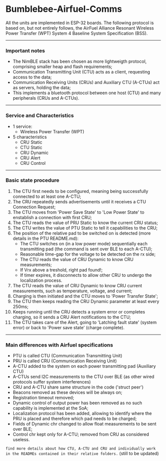 # Bumblebee-Airfuel-Comms

All the units are implemented in ESP-32 boards.
The following protocol is based on, but not entirely follows, the AirFuel Alliance Resonant Wireless Power Transfer (WPT) System
4 Baseline System Specification (BSS).

------------------------------------------------

### Important notes

- The NimBLE stack has been chosen as more lightweigth protocol, comprising smaller heap and flash requirements;
- Communication Transmitting Unit (CTU) acts as a client, requesting access to the data;
- Communication Receiving Units (CRUs) and Auxiliary CTU (A-CTUs) act as servers, holding the data;
- This implements a bluetooth protocol between one host (CTU) and many peripherals (CRUs and A-CTUs). 

------------------------------------------------- 

### Service and Characteristics

- 1 service:
  - Wireless Power Transfer (WPT)
- 5 characteristics
  - CRU Static 
  - CTU Static 
  - CRU Dynamic 
  - CRU Alert
  - CRU Control
-------------------------------------------------

### Basic state procedure
1. The CTU first needs to be configured, meaning being successfully connected to at least one A-CTU;
2. The CRU repeatedly sends advertisements until it receives a CTU Connection Request;
3. The CTU moves from 'Power Save State' to 'Low Power State' to enstablish a connection with first CRU;
4. The CTU reads the value of PRU Static to know the current CRU status;
5. The CTU writes the value of PTU Static to tell it capabilities to the CRU;
6. The position of the relative pad to be switched on is detected (more details in the PTU README.md):
      - The CTU switches on (in a low power mode) sequentially each transmitting pad (the command is sent over BLE to each A-CTU);
      - Reasonable time-gap for the voltage to be detected on the rx side;
      - The CTU reads the value of CRU Dynamic to know CRU measurements;
      - If Vrx above a treshold, right pad found!;
      - If timer expires, it disconnects to allow other CRU to undergo the localization process.
7. The CTU reads the value of CRU Dynamic to know CRU current measurements, such as temperature, voltage, and current;
8. Charging is then initiated and the CTU moves to 'Power Transfer State';
9. The CTU then keeps reading the CRU Dynamic parameter at least every 250ms;
10. Keeps running until the CRU detects a system error or completes charging, so it sends a CRU Alert notifications to the CTU;
11. The CTU takes care of the Alert, going to 'Latching fault state' (system error) or back to 'Power save state' (charge complete).


-------------------------------------------------
### Main differences with Airfuel specifications

- PTU is called CTU (Communication Transmitting Unit)
- PRU is called CRU (Communication Receiving Unit)
- A-CTU added to the system on each power transmitting pad (Auxiliary CTU)
- A-CTUs send I2C measurements to the CTU over BLE (as other wired protocols suffer system interferences)
- CRU and A-CTU share same structure in the code ('struct peer')
- Beacons removed as these devices will be always on;
- Registration timeout removed;
- Dynamic control of output power has been removed as no such capability is implemented at the SoA;
- Localization protocol has been added, allowing to identify where the PRU is placed and therefore which pad needs to be charged;
- Fields of Dynamic chr changed to allow float measurements to be sent over BLE;
- Control chr kept only for A-CTU; removed from CRU as considered useless.

 `find more details about how CTU, A-CTU and CRU and individually work in the READMEs contained in their relative folders.`
 (still to be updated)
